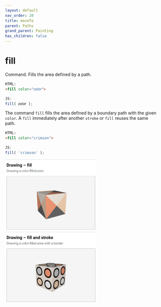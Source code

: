```yaml
---
layout: default
nav_order: 20
title: moveTo
parent: Paths
grand_parent: Painting
has_children: false
---
```


# fill

Command. Fills the area defined by a path.

```html
HTML:
<fill color="𝑐𝑜𝑙𝑜𝑟">
```
```js
JS:
fill( 𝑐𝑜𝑙𝑜𝑟 );
```

The command `fill` fills the area defined by a boundary path with the given
`color`.  A `fill` immediately after another `stroke` or `fill` reuses the
same path. 

```html
HTML:
<fill color="crimson">
```
```js
JS:
fill( 'crimson' );
```
	
[<kbd><img src="../../examples/snapshots/drawing-fill.jpg" width="300"></kbd>](../../examples/drawing-fill.html)
[<kbd><img src="../../examples/snapshots/drawing-fill-and-stroke.jpg" width="300"></kbd>](../../examples/drawing-fill-and-stroke.html)